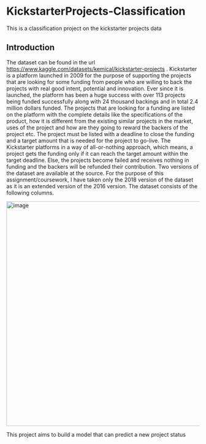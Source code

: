 # KickstarterProjects-Classification
This is a classification project on the kickstarter projects data

## Introduction
The dataset can be found in the url https://www.kaggle.com/datasets/kemical/kickstarter-projects . 
Kickstarter is a platform launched in 2009 for the purpose of supporting the projects that are looking for some funding from people who are willing to back the projects with real good intent, potential and innovation. Ever since it is launched, the platform has been a huge success with over 113 projects being funded successfully along with 24 thousand backings and in total 2.4 million dollars funded. The projects that are looking for a funding are listed on the platform with the complete details like the specifications of the product, how it is different from the existing similar projects in the market, uses of the project and how are they going to reward the backers of the project etc. The project must be listed with a deadline to close the funding and a target amount that is needed for the project to go-live. The Kickstarter platforms in a way of all-or-nothing approach, which means, a project gets the funding only if it can reach the target amount within the target deadline. Else, the projects become failed and receives nothing in funding and the backers will be refunded their contribution.
Two versions of the dataset are available at the source. For the purpose of this assignment/coursework, I have taken only the 2018 version of the dataset as it is an extended version of the 2016 version. The dataset consists of the following columns. 

<img width="586" alt="image" src="https://user-images.githubusercontent.com/98278525/193653897-46c8e02c-6e5e-412e-95ac-28c15c2b78aa.png">

This project aims to build a model that can predict a new project status
